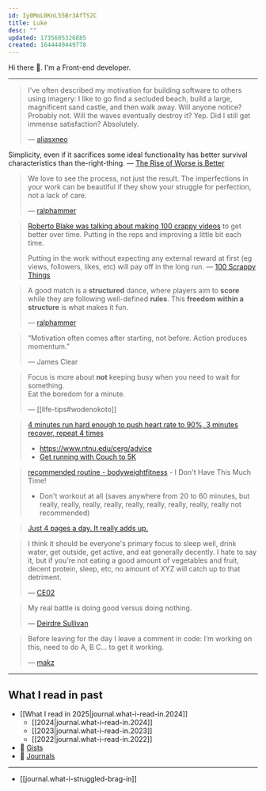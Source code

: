 ```yaml
---
id: Iy0MoL0KnL55Br3AfTS2C
title: Luke
desc: ""
updated: 1735605326885
created: 1644449449778
---
```


Hi there 👋. I'm a Front-end developer.

---

> I've often described my motivation for building software to others using imagery: I like to go find a secluded beach, build a large, magnificent sand castle, and then walk away. Will anyone notice? Probably not. Will the waves eventually destroy it? Yep. Did I still get immense satisfaction? Absolutely.
>
> — [aliasxneo](https://news.ycombinator.com/item?id=41497113)

Simplicity, even if it sacrifices some ideal functionality has better survival characteristics than the-right-thing. — [The Rise of Worse is Better](https://www.dreamsongs.com/RiseOfWorseIsBetter.html)

> We love to see the process, not just the result. The imperfections in your work can be beautiful if they show your struggle for perfection, not a lack of care.
>
> — [ralphammer](https://ralphammer.com/is-perfection-boring/)

> [Roberto Blake was talking about making 100 crappy videos](https://www.youtube.com/watch?v=OnUBaQ1Sp_E) to get better over time. Putting in the reps and improving a little bit each time.
>
> Putting in the work without expecting any external reward at first (eg views, followers, likes, etc) will pay off in the long run. — [100 Scrappy Things](https://www.florin-pop.com/blog/100-scrappy-things/)

> A good match is a **structured** dance, where players aim to **score** while they are following well-defined **rules**. This **freedom within a structure** is what makes it fun.
>
> — [ralphammer](https://ralphammer.com/how-to-get-started/)

> “Motivation often comes after starting, not before. Action produces momentum.”
>
> — James Clear

> Focus is more about **not** keeping busy when you need to wait for something.  
> Eat the boredom for a minute.
>
> — [[life-tips#wodenokoto]]

> [4 minutes run hard enough to push heart rate to 90%, 3 minutes recover, repeat 4 times](https://news.ycombinator.com/item?id=34213181)
>
> - https://www.ntnu.edu/cerg/advice
> - [Get running with Couch to 5K](https://www.nhs.uk/live-well/exercise/running-and-aerobic-exercises/get-running-with-couch-to-5k/)

> [recommended routine - bodyweightfitness](https://www.reddit.com/r/bodyweightfitness/wiki/kb/recommended_routine/) - I Don't Have This Much Time!
>
> - Don't workout at all (saves anywhere from 20 to 60 minutes, but really, really, really, really, really, really, really, really, really not recommended)

> [Just 4 pages a day. It really adds up.](https://news.ycombinator.com/item?id=34779980)

> I think it should be everyone's primary focus to sleep well, drink water, get outside, get active, and eat generally decently. I hate to say it, but if you're not eating a good amount of vegetables and fruit, decent protein, sleep, etc, no amount of XYZ will catch up to that detriment.
>
> — [CE02](https://news.ycombinator.com/item?id=35056071)

> My real battle is doing good versus doing nothing.
>
> — [Deirdre Sullivan](https://www.npr.org/2005/08/08/4785079/always-go-to-the-funeral)

> Before leaving for the day I leave a comment in code: I’m working on this, need to do A, B C… to get it working.
>
> — [makz](https://news.ycombinator.com/item?id=40744916)

---

## What I read in past

- [[What I read in 2025|journal.what-i-read-in.2024]]
  - [[2024|journal.what-i-read-in.2024]]
  - [[2023|journal.what-i-read-in.2023]]
  - [[2022|journal.what-i-read-in.2022]]
- 📝 [Gists](https://gist.github.com/Luke-SNAW)
- 📜 [Journals](https://luke-snaw.github.io/Luke-SNAW__netlify-CMS.github.io/)

---

- [[journal.what-i-struggled-brag-in]]
